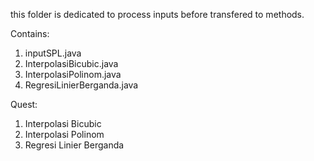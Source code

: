 this folder is dedicated to process inputs before transfered to methods.

Contains:
1. inputSPL.java
2. InterpolasiBicubic.java
3. InterpolasiPolinom.java
4. RegresiLinierBerganda.java

Quest:
1. Interpolasi Bicubic
2. Interpolasi Polinom
3. Regresi Linier Berganda